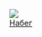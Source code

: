 ![](/books/prose_history/Ольга%20Григорьева/Набег.jpg)  
[Набег](/books/prose_history/Ольга%20Григорьева/Набег)
